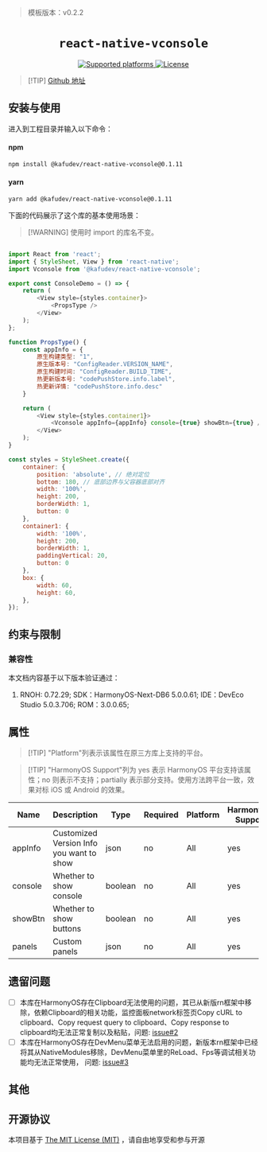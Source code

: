 > 模板版本：v0.2.2

<p align="center">
  <h1 align="center"> <code>react-native-vconsole</code> </h1>
</p>
<p align="center">
    <a href="https://github.com/kafudev/react-native-vconsole">
        <img src="https://img.shields.io/badge/platforms-android%20|%20ios%20|%20harmony%20-lightgrey.svg" alt="Supported platforms" />
    </a>
    <a href="https://github.com/kafudev/react-native-vconsole/blob/main/LICENSE">
        <img src="https://img.shields.io/badge/license-MIT-green.svg" alt="License" />
    </a>
</p>



> [!TIP] [Github 地址](https://github.com/kafudev/react-native-vconsole)

## 安装与使用

进入到工程目录并输入以下命令：

<!-- tabs:start -->

#### **npm**

```bash
npm install @kafudev/react-native-vconsole@0.1.11
```

#### **yarn**

```bash
yarn add @kafudev/react-native-vconsole@0.1.11
```

<!-- tabs:end -->

下面的代码展示了这个库的基本使用场景：

> [!WARNING] 使用时 import 的库名不变。

```js

import React from 'react';
import { StyleSheet, View } from 'react-native';
import Vconsole from '@kafudev/react-native-vconsole';

export const ConsoleDemo = () => {
    return (
        <View style={styles.container}>
            <PropsType />
        </View>
    );
};

function PropsType() {
    const appInfo = {
        原生构建类型: "1",
        原生版本号: "ConfigReader.VERSION_NAME",
        原生构建时间: "ConfigReader.BUILD_TIME",
        热更新版本号: "codePushStore.info.label",
        热更新详情: "codePushStore.info.desc"
    }

    return (
        <View style={styles.container1}>
            <Vconsole appInfo={appInfo} console={true} showBtn={true} />
        </View>
    );
}

const styles = StyleSheet.create({
    container: {
        position: 'absolute', // 绝对定位
        bottom: 180, // 底部边界与父容器底部对齐
        width: '100%',
        height: 200,
        borderWidth: 1,
        button: 0
    },
    container1: {
        width: '100%',
        height: 200,
        borderWidth: 1,
        paddingVertical: 20,
        button: 0
    },
    box: {
        width: 60,
        height: 60,
    },
});
```

## 约束与限制

### 兼容性

本文档内容基于以下版本验证通过：

1. RNOH: 0.72.29; SDK：HarmonyOS-Next-DB6 5.0.0.61; IDE：DevEco Studio 5.0.3.706; ROM：3.0.0.65;

## 属性

> [!TIP] "Platform"列表示该属性在原三方库上支持的平台。

> [!TIP] "HarmonyOS Support"列为 yes 表示 HarmonyOS 平台支持该属性；no 则表示不支持；partially 表示部分支持。使用方法跨平台一致，效果对标 iOS 或 Android 的效果。

| Name    | Description                              | Type    | Required | Platform | HarmonyOS Support |
| ------- | ---------------------------------------- | ------- | -------- | -------- | ----------------- |
| appInfo | Customized Version Info you want to show | json    | no       | All      | yes               |
| console | Whether to show console                  | boolean | no       | All      | yes               |
| showBtn | Whether to show buttons                  | boolean | no       | All      | yes               |
| panels  | Custom panels                            | json    | no       | All      | yes               |

## 遗留问题

- [ ] 本库在HarmonyOS存在Clipboard无法使用的问题，其已从新版rn框架中移除，依赖Clipboard的相关功能，监控面板network标签页Copy cURL to clipboard、Copy request query to clipboard、Copy response to clipboard均无法正常复制以及粘贴，问题: [issue#2](https://github.com/kafudev/react-native-vconsole/issues/2)
- [ ] 本库在HarmonyOS存在DevMenu菜单无法启用的问题，新版本rn框架中已经将其从NativeModules移除，DevMenu菜单里的ReLoad、Fps等调试相关功能均无法正常使用， 问题: [issue#3](https://github.com/kafudev/react-native-vconsole/issues/3)

## 其他

## 开源协议

本项目基于 [The MIT License (MIT)](https://github.com/kafudev/react-native-vconsole/blob/main/LICENSE) ，请自由地享受和参与开源
